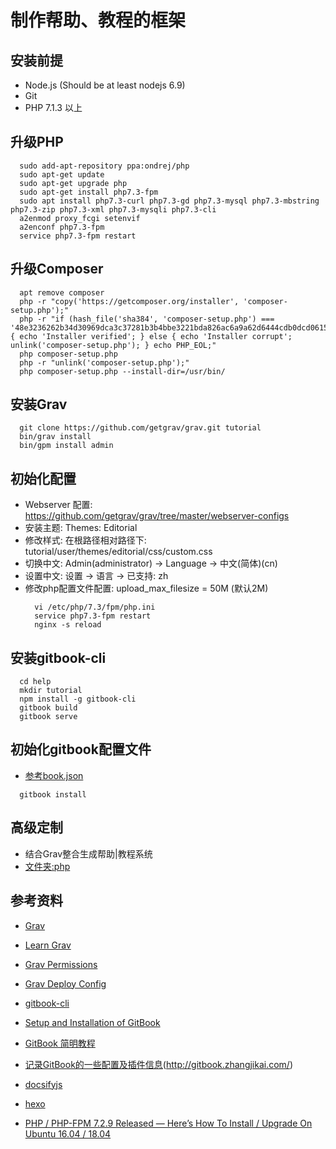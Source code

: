 # 制作帮助、教程的框架

## 安装前提

- Node.js (Should be at least nodejs 6.9)
- Git
- PHP 7.1.3 以上


## 升级PHP
  ```
    sudo add-apt-repository ppa:ondrej/php
    sudo apt-get update
    sudo apt-get upgrade php
    sudo apt-get install php7.3-fpm
    sudo apt install php7.3-curl php7.3-gd php7.3-mysql php7.3-mbstring php7.3-zip php7.3-xml php7.3-mysqli php7.3-cli
    a2enmod proxy_fcgi setenvif
    a2enconf php7.3-fpm
    service php7.3-fpm restart
  ```

## 升级Composer
  ```
    apt remove composer
    php -r "copy('https://getcomposer.org/installer', 'composer-setup.php');"
    php -r "if (hash_file('sha384', 'composer-setup.php') === '48e3236262b34d30969dca3c37281b3b4bbe3221bda826ac6a9a62d6444cdb0dcd0615698a5cbe587c3f0fe57a54d8f5') { echo 'Installer verified'; } else { echo 'Installer corrupt'; unlink('composer-setup.php'); } echo PHP_EOL;"
    php composer-setup.php
    php -r "unlink('composer-setup.php');"
    php composer-setup.php --install-dir=/usr/bin/
  ```

## 安装Grav
  ```
    git clone https://github.com/getgrav/grav.git tutorial
    bin/grav install
    bin/gpm install admin
  ```

## 初始化配置
  - Webserver 配置: https://github.com/getgrav/grav/tree/master/webserver-configs
  - 安装主题: Themes: Editorial
  - 修改样式: 在根路径相对路径下: tutorial/user/themes/editorial/css/custom.css
  - 切换中文: Admin(administrator) -> Language -> 中文(简体)(cn)
  - 设置中文: 设置 -> 语言 -> 已支持: zh
  - 修改php配置文件配置: upload_max_filesize = 50M (默认2M)
    ```
      vi /etc/php/7.3/fpm/php.ini
      service php7.3-fpm restart
      nginx -s reload
    ```

## 安装gitbook-cli
  ```
    cd help
    mkdir tutorial
    npm install -g gitbook-cli
    gitbook build
    gitbook serve
  ```

## 初始化gitbook配置文件

  - [参考book.json](https://github.com/skygreen2001/gitbook-use/blob/master/book.json)
  ```
    gitbook install
  ```
## 高级定制

  - 结合Grav整合生成帮助|教程系统
  - [文件夹:php](php/)

## 参考资料

- [Grav](https://getgrav.org/)  
- [Learn Grav](https://learn.getgrav.org/)
- [Grav Permissions](https://learn.getgrav.org/16/troubleshooting/permissions)
- [Grav Deploy Config](https://github.com/getgrav/grav/tree/master/webserver-configs)

- [gitbook-cli](https://github.com/GitbookIO/gitbook-cli)
- [Setup and Installation of GitBook](https://github.com/GitbookIO/gitbook/blob/master/docs/setup.md)
- [GitBook 简明教程](http://www.chengweiyang.cn/gitbook/index.html)
- [记录GitBook的一些配置及插件信息](https://github.com/zhangjikai/gitbook-use/)(http://gitbook.zhangjikai.com/)
- [docsifyjs](https://github.com/docsifyjs/docsify)
- [hexo](https://hexo.io/)
- [PHP / PHP-FPM 7.2.9 Released — Here’s How To Install / Upgrade On Ubuntu 16.04 / 18.04](https://websiteforstudents.com/php-php-fpm-7-2-9-releaed-heres-how-to-install-upgrade-on-ubuntu-16-04-18-04/)
